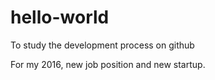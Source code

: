 # hello-world
To study the development process on github

For my 2016, new job position and new startup.
